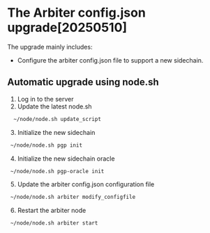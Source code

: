 # The Arbiter config.json upgrade[20250510]

The upgrade mainly includes:

- Configure the arbiter config.json file to support a new sidechain.

## Automatic upgrade using node.sh

1. Log in to the server
2. Update the latest node.sh

```bash
  ~/node/node.sh update_script
```

3. Initialize the new sidechain

```bash
 ~/node/node.sh pgp init
```
4. Initialize the new sidechain oracle

```bash
 ~/node/node.sh pgp-oracle init
```
5. Update the arbiter config.json configuration file

```bash
 ~/node/node.sh arbiter modify_configfile
```
6. Restart the arbiter node

```bash
 ~/node/node.sh arbiter start
```
